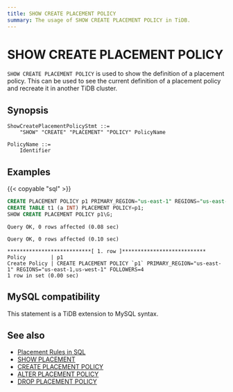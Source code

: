 ```yaml
---
title: SHOW CREATE PLACEMENT POLICY
summary: The usage of SHOW CREATE PLACEMENT POLICY in TiDB.
---
```


# SHOW CREATE PLACEMENT POLICY

`SHOW CREATE PLACEMENT POLICY` is used to show the definition of a placement policy. This can be used to see the current definition of a placement policy and recreate it in another TiDB cluster.

## Synopsis

```ebnf+diagram
ShowCreatePlacementPolicyStmt ::=
    "SHOW" "CREATE" "PLACEMENT" "POLICY" PolicyName

PolicyName ::=
    Identifier
```

## Examples

{{< copyable "sql" >}}

```sql
CREATE PLACEMENT POLICY p1 PRIMARY_REGION="us-east-1" REGIONS="us-east-1,us-west-1" FOLLOWERS=4;
CREATE TABLE t1 (a INT) PLACEMENT POLICY=p1;
SHOW CREATE PLACEMENT POLICY p1\G;
```

```
Query OK, 0 rows affected (0.08 sec)

Query OK, 0 rows affected (0.10 sec)

***************************[ 1. row ]***************************
Policy        | p1
Create Policy | CREATE PLACEMENT POLICY `p1` PRIMARY_REGION="us-east-1" REGIONS="us-east-1,us-west-1" FOLLOWERS=4
1 row in set (0.00 sec)
```

## MySQL compatibility

This statement is a TiDB extension to MySQL syntax.

## See also

* [Placement Rules in SQL](/placement-rules-in-sql.md)
* [SHOW PLACEMENT](/common/sql-statements/sql-statement-show-placement.md)
* [CREATE PLACEMENT POLICY](/common/sql-statements/sql-statement-create-placement-policy.md)
* [ALTER PLACEMENT POLICY](/common/sql-statements/sql-statement-alter-placement-policy.md)
* [DROP PLACEMENT POLICY](/common/sql-statements/sql-statement-drop-placement-policy.md)
